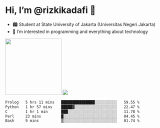 # Hi, I’m @rizkikadafi 👋
- 🏙 Student at State University of Jakarta (Universitas Negeri Jakarta)
- 👀 I’m interested in programming and everything about technology
<img height="180em" src="https://github-readme-stats.vercel.app/api?username=rizkikadafi&show_icons=true&hide_border=true&&count_private=true&include_all_commits=true" />
<img src="https://github-readme-stats.vercel.app/api/top-langs/?username=rizkikadafi&show_icons=true&hide_border=true&&count_private=true&include_all_commits=true" />

<!--START_SECTION:waka-->

```txt
Prolog   5 hrs 11 mins   ███████████████░░░░░░░░░░   59.55 %
Python   1 hr 57 mins    █████▓░░░░░░░░░░░░░░░░░░░   22.47 %
C        1 hr 1 min      ███░░░░░░░░░░░░░░░░░░░░░░   11.78 %
Perl     23 mins         █░░░░░░░░░░░░░░░░░░░░░░░░   04.45 %
Bash     9 mins          ▒░░░░░░░░░░░░░░░░░░░░░░░░   01.74 %
```

<!--END_SECTION:waka-->

<!---
rizkikadafi/rizkikadafi is a ✨ special ✨ repository because its `README.md` (this file) appears on your GitHub profile.
You can click the Preview link to take a look at your changes.
--->
